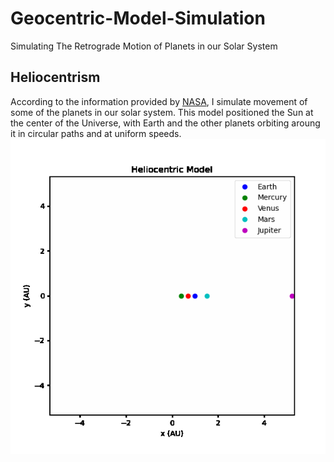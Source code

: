 # Geocentric-Model-Simulation
Simulating The Retrograde Motion of Planets in our Solar System
## Heliocentrism
According to the information provided by [NASA](https://solarsystem.nasa.gov/planets/overview/), I simulate movement of some of the planets in our solar system.
This model positioned the Sun at the center of the Universe, with Earth and the other planets orbiting aroung it in circular paths and at uniform speeds.
![](https://github.com/KelvinYang0320/Geocentric-Model-Simulation/blob/main/HeliocentricModel.gif)

